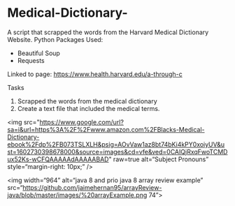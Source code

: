 # Medical-Dictionary-
A script that scrapped the words from the Harvard Medical Dictionary Website.
Python Packages Used:
* Beautiful Soup
* Requests

Linked to page: https://www.health.harvard.edu/a-through-c

Tasks
1. Scrapped the words from the medical dictionary
2. Create a text file that included the medical terms. 


<img src="https://www.google.com/url?sa=i&url=https%3A%2F%2Fwww.amazon.com%2FBlacks-Medical-Dictionary-ebook%2Fdp%2FB073TSLXLH&psig=AOvVaw1az8bt74bKi4kPY0xoiyUV&ust=1602730398678000&source=images&cd=vfe&ved=0CAIQjRxqFwoTCMDux52Ks-wCFQAAAAAdAAAAABAD"
raw=true
alt=“Subject Pronouns”
style=“margin-right: 10px;”
/>

<img width=“964” alt=“java 8 and prio java 8  array review example” src=“https://github.com/jaimehernan95/arrayReview-java/blob/master/images/%20arrayExample.png 74”>
